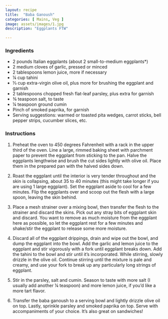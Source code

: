 ```yaml
---
layout: recipe
title:  "Baba Ganoush"
categories: [ Mains, Veg ]
image: assets/images/1.jpg
description: "Eggplants FTW"

---
```


### Ingredients

- 2 pounds Italian eggplants (about 2 small-to-medium eggplants*)
- 2 medium cloves of garlic, pressed or minced
- 2 tablespoons lemon juice, more if necessary
- ¼ cup tahini
- ⅓ cup extra-virgin olive oil, plus more for brushing the eggplant and garnish
- 2 tablespoons chopped fresh flat-leaf parsley, plus extra for garnish
- ¾ teaspoon salt, to taste
- ¼ teaspoon ground cumin
- Pinch of smoked paprika, for garnish
- Serving suggestions: warmed or toasted pita wedges, carrot sticks, bell pepper strips, cucumber slices, etc.

### Instructions

1. Preheat the oven to 450 degrees Fahrenheit with a rack in the upper third of the oven. Line a large, rimmed baking sheet with parchment paper to prevent the eggplant from sticking to the pan. Halve the eggplants lengthwise and brush the cut sides lightly with olive oil. Place them in the prepared pan with the halved sides down.

2. Roast the eggplant until the interior is very tender throughout and the skin is collapsing, about 35 to 40 minutes (this might take longer if you are using 1 large eggplant). Set the eggplant aside to cool for a few minutes. Flip the eggplants over and scoop out the flesh with a large spoon, leaving the skin behind.

3. Place a mesh strainer over a mixing bowl, then transfer the flesh to the strainer and discard the skins. Pick out any stray bits of eggplant skin and discard. You want to remove as much moisture from the eggplant here as possible, so let the eggplant rest for a few minutes and shake/stir the eggplant to release some more moisture.

4. Discard all of the eggplant drippings, drain and wipe out the bowl, and dump the eggplant into the bowl. Add the garlic and lemon juice to the eggplant and stir vigorously with a fork until eggplant breaks down. Add the tahini to the bowl and stir until it’s incorporated. While stirring, slowly drizzle in the olive oil. Continue stirring until the mixture is pale and creamy, and use your fork to break up any particularly long strings of eggplant.

5. Stir in the parsley, salt and cumin. Season to taste with more salt (I usually add another ¼ teaspoon) and more lemon juice, if you’d like a more tart flavor.

6. Transfer the baba ganoush to a serving bowl and lightly drizzle olive oil on top. Lastly, sprinkle parsley and smoked paprika on top. Serve with accompaniments of your choice. It’s also great on sandwiches!